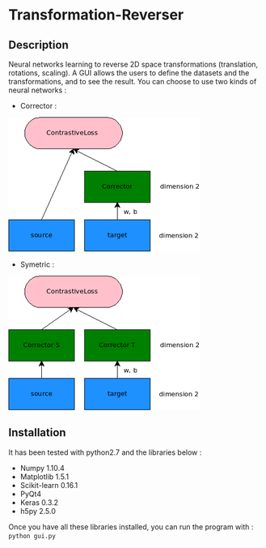 # Transformation-Reverser

## Description
Neural networks learning to reverse 2D space transformations (translation, rotations, scaling). A GUI allows the users to define the datasets and the transformations, and to see the result. You can choose to use two kinds of neural networks :

* Corrector :

![Corrector](/schema_corrector.png)

* Symetric :

![Symetric](/schema_symetric.png)

## Installation

It has been tested with python2.7 and the libraries below :
* Numpy 1.10.4
* Matplotlib 1.5.1
* Scikit-learn 0.16.1
* PyQt4
* Keras 0.3.2
* h5py 2.5.0
 
Once you have all these libraries installed, you can run the program with :
```python gui.py```
